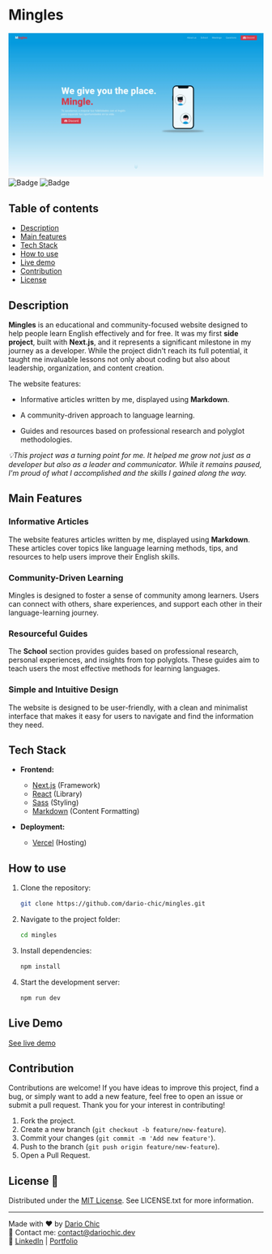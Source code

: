 

# Mingles


![Portada](https://raw.githubusercontent.com/dario-chic/mingles/refs/heads/main/banner.webp)
![Badge](https://img.shields.io/badge/Status-Finished-brightgreen)
![Badge](https://img.shields.io/badge/License-MIT-blue)
## Table of contents

- [Description](#description)
- [Main features](#main-features)
- [Tech Stack](#tech-stack)
- [How to use](#how-to-use)
- [Live demo](#live-demo)
- [Contribution](#contribution)
- [License](#license)

  
## Description


**Mingles**  is an educational and community-focused website designed to help people learn English effectively and for free. It was my first  **side project**, built with  **Next.js**, and it represents a significant milestone in my journey as a developer. While the project didn't reach its full potential, it taught me invaluable lessons not only about coding but also about leadership, organization, and content creation.

The website features:

-   Informative articles written by me, displayed using  **Markdown**.
    
-   A community-driven approach to language learning.
    
-   Guides and resources based on professional research and polyglot methodologies.

_💡This project was a turning point for me. It helped me grow not just as a developer but also as a leader and communicator. While it remains paused, I'm proud of what I accomplished and the skills I gained along the way._

## Main Features

### Informative Articles

The website features articles written by me, displayed using  **Markdown**. These articles cover topics like language learning methods, tips, and resources to help users improve their English skills.

### Community-Driven Learning

Mingles is designed to foster a sense of community among learners. Users can connect with others, share experiences, and support each other in their language-learning journey.

### Resourceful Guides

The  **School**  section provides guides based on professional research, personal experiences, and insights from top polyglots. These guides aim to teach users the most effective methods for learning languages.

### Simple and Intuitive Design

The website is designed to be user-friendly, with a clean and minimalist interface that makes it easy for users to navigate and find the information they need.

## Tech Stack

-   **Frontend:**
    -   [Next.js](https://nextjs.org/)  (Framework)
    -   [React](https://reactjs.org/)  (Library)
    -   [Sass](https://sass-lang.com/)  (Styling)
    -   [Markdown](https://www.markdownguide.org/)  (Content Formatting)
        
-   **Deployment:**
    -   [Vercel](https://vercel.com/)  (Hosting)

## How to use
1. Clone the repository:
   ```bash
   git clone https://github.com/dario-chic/mingles.git
   ```
2. Navigate to the project folder:
   ```bash
   cd mingles
   ```
3. Install dependencies:
   ```bash
   npm install
   ```
4. Start the development server:
	 ```bash
   npm run dev
   ```

## Live Demo

[See live demo](https://mingles-git-main-dario-chic.vercel.app/)

## Contribution


Contributions are welcome! If you have ideas to improve this project, find a bug, or simply want to add a new feature, feel free to open an issue or submit a pull request. Thank you for your interest in contributing!

1. Fork the project.
2. Create a new branch (`git checkout -b feature/new-feature`).
3. Commit your changes (`git commit -m 'Add new feature'`).
4. Push to the branch (`git push origin feature/new-feature`).
5. Open a Pull Request.

## License 📜
Distributed under the [MIT License](https://opensource.org/licenses/MIT). See LICENSE.txt for more information.

---

Made with ❤️ by [Dario Chic](https://github.com/dario-chic)  
📧 Contact me: [contact@dariochic.dev](mailto:contact@dariochic.dev)  
🔗 [LinkedIn](https://www.linkedin.com/in/dariochic/) | [Portfolio](https://dariochic.dev)
